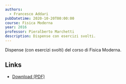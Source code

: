 ```yaml
---
authors:
  - Francesco Addari
pubDatetime: 2020-10-20T00:00:00
course: Fisica Moderna
year: 2016
professor: Pieralberto Marchetti
description: Dispense con esercizi svolti.
---
```


Dispense (con esercizi svolti) del corso di Fisica Moderna.

## Links

- [Download (PDF)](/pdf/Fisica_Moderna_2016.pdf)
